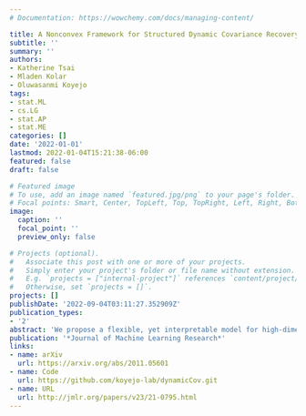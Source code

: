 ```yaml
---
# Documentation: https://wowchemy.com/docs/managing-content/

title: A Nonconvex Framework for Structured Dynamic Covariance Recovery
subtitle: ''
summary: ''
authors:
- Katherine Tsai
- Mladen Kolar
- Oluwasanmi Koyejo
tags:
- stat.ML
- cs.LG
- stat.AP
- stat.ME
categories: []
date: '2022-01-01'
lastmod: 2022-01-04T15:21:38-06:00
featured: false
draft: false

# Featured image
# To use, add an image named `featured.jpg/png` to your page's folder.
# Focal points: Smart, Center, TopLeft, Top, TopRight, Left, Right, BottomLeft, Bottom, BottomRight.
image:
  caption: ''
  focal_point: ''
  preview_only: false

# Projects (optional).
#   Associate this post with one or more of your projects.
#   Simply enter your project's folder or file name without extension.
#   E.g. `projects = ["internal-project"]` references `content/project/deep-learning/index.md`.
#   Otherwise, set `projects = []`.
projects: []
publishDate: '2022-09-04T03:11:27.352909Z'
publication_types:
- '2'
abstract: 'We propose a flexible, yet interpretable model for high-dimensional data with time-varying second-order statistics, motivated and applied to functional neuroimaging data. Our approach implements the neuroscientific hypothesis of discrete cognitive processes by factorizing covariances into sparse spatial and smooth temporal components. Although this factorization results in parsimony and domain interpretability, the resulting estimation problem is nonconvex. We design a two-stage optimization scheme with a tailored spectral initialization, combined with iteratively refined alternating projected gradient descent. We prove a linear convergence rate up to a nontrivial statistical error for the proposed descent scheme and establish sample complexity guarantees for the estimator. Empirical results using simulated data and brain imaging data illustrate that our approach outperforms existing baselines.'
publication: '*Journal of Machine Learning Research*'
links:
- name: arXiv
  url: https://arxiv.org/abs/2011.05601
- name: Code
  url: https://github.com/koyejo-lab/dynamicCov.git
- name: URL
  url: http://jmlr.org/papers/v23/21-0795.html
---
```


